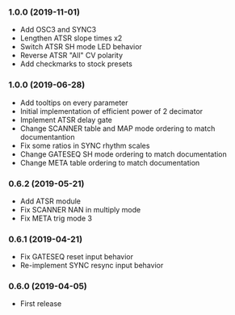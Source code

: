 ### 1.0.0 (2019-11-01)

- Add OSC3 and SYNC3
- Lengthen ATSR slope times x2
- Switch ATSR SH mode LED behavior
- Reverse ATSR "All" CV polarity
- Add checkmarks to stock presets

### 1.0.0 (2019-06-28)

- Add tooltips on every parameter
- Initial implementation of efficient power of 2 decimator
- Implement ATSR delay gate
- Change SCANNER table and MAP mode ordering to match documentantion
- Fix some ratios in SYNC rhythm scales
- Change GATESEQ SH mode ordering to match documentation
- Change META table ordering to match documentation

### 0.6.2 (2019-05-21)

- Add ATSR module
- Fix SCANNER NAN in multiply mode
- Fix META trig mode 3

### 0.6.1 (2019-04-21)

- Fix GATESEQ reset input behavior
- Re-implement SYNC resync input behavior

### 0.6.0 (2019-04-05)

- First release